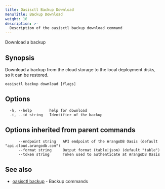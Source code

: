 ```yaml
---
title: Oasisctl Backup Download
menuTitle: Backup Download
weight: 10
description: >-
  Description of the oasisctl backup download command
---
```

Download a backup

## Synopsis

Download a backup from the cloud storage to the local deployment disks, so it can be restored.

```
oasisctl backup download [flags]
```

## Options

```
  -h, --help        help for download
  -i, --id string   Identifier of the backup
```

## Options inherited from parent commands

```
      --endpoint string   API endpoint of the ArangoDB Oasis (default "api.cloud.arangodb.com")
      --format string     Output format (table|json) (default "table")
      --token string      Token used to authenticate at ArangoDB Oasis
```

## See also

* [oasisctl backup](_index.md)	 - Backup commands

